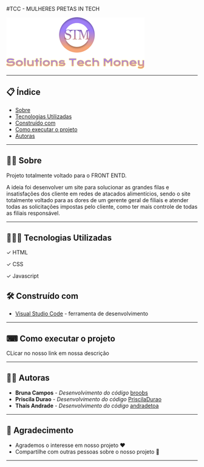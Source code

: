 #TCC - MULHERES PRETAS IN TECH





![Logo](https://github.com/PriscilaDurao/solutionsTechMoney/blob/main/assets/logoSTM.png)

--- 

## 📋 Índice

- [Sobre](#-sobre)
- [Tecnologias Utilizadas](#-tecnologias-utilizadas)
- [Construído com](#-construído-com)
- [Como executar o projeto](#-como-executar-o-projeto)
- [Autoras](#-autoras)


--- 

## ✍🏾 Sobre 

Projeto totalmente voltado para o FRONT ENTD.

A ideia foi desenvolver um site para solucionar as grandes filas e insatisfações dos cliente em redes de atacados alimentícios, sendo o site totalmente voltado para as dores de um gerente geral de filiais e atender todas as solicitações impostas pelo cliente, como ter mais controle de todas as filiais responsável. 

--- 

## 👨🏾‍💻 Tecnologias Utilizadas

✓ HTML

✓ CSS

✓ Javascript

## 🛠️ Construído com

* [Visual Studio Code](https://code.visualstudio.com/) - ferramenta de desenvolvimento

--- 

## ⌨ Como executar o projeto

CLicar no nosso link em nossa descrição

---

## 👩🏾 Autoras

* **Bruna Campos** - *Desenvolvimento do código*  [broobs](https://github.com/broobs)
* **Priscila Durao** - *Desenvolvimento do código*  [PriscilaDurao](https://github.com/PriscilaDurao)
* **Thaís Andrade** - *Desenvolvimento do código*  [andradetoa](https://github.com/andradetoa)

---

## 🎁 Agradecimento

* Agrademos o interesse em nosso projeto ❤️
* Compartilhe com outras pessoas sobre o nosso projeto 📢

---
